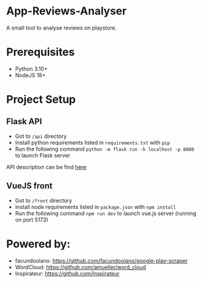 # App-Reviews-Analyser

A small tool to analyse reviews on playstore.

# Prerequisites
- Python 3.10+
- NodeJS 18+

# Project Setup
## Flask API
- Got to `/api` directory
- Install python requirements listed in `requirements.txt` with `pip`
- Run the following command `python -m flask run -h localhost -p 8080` to launch Flask server

API description can be find [here](https://github.com/Plouffi/App-Reviews-Analyser/blob/master/src/openapi.yaml)

## VueJS front
- Got to `/front` directory
- Install node requirements listed in `package.json` with `npm install`
- Run the following command `npm run dev` to launch vue.js server (running on port 5173)

# Powered by:
- facundoolano: https://github.com/facundoolano/google-play-scraper
- WordCloud: https://github.com/amueller/word_cloud
- Inspirateur: https://github.com/Inspirateur